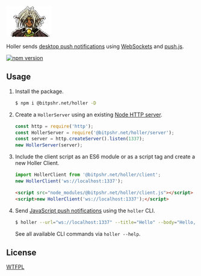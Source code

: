 ![Holler logo](logo.png?raw=true)

Holler sends [desktop push notifications](https://developer.mozilla.org/en-US/docs/Web/API/notification) using [WebSockets](https://developer.mozilla.org/en-US/docs/Web/API/WebSockets_API) and [push.js](https://github.com/Nickersoft/push.js/).

[![npm version](https://badge.fury.io/js/%40bitpshr.net%2Fholler.svg)](https://badge.fury.io/js/%40bitpshr.net%2Fholler)

## Usage

1. Install the package.
	```sh
	$ npm i @bitpshr.net/holler -D
	```
2. Create a `HollerServer` using an existing [Node HTTP server](https://nodejs.org/api/http.html).
	```js
	const http = require('http');
	const HollerServer = require('@bitpshr.net/holler/server');
	const server = http.createServer().listen(1337);
	new HollerServer(server);
	```
3. Include the client script as an ES6 module or as a script tag and create a new Holler Client.
	```js
	import HollerClient from '@bitpshr.net/holler/client';
	new HollerClient('ws://localhost:1337');
	```

	```html
	<script src="node_modules/@bitpshr.net/holler/client.js"></script>
	<script>new HollerClient('ws://localhost:1337');</script>
	```
4. Send [JavaScript push notifications](https://developer.mozilla.org/en-US/docs/Web/API/notification) using the `holler` CLI.
	```sh
	$ holler --url="ws://localhost:1337" --title="Hello" --body="Hello, world"
	```
	See all available CLI commands via `holler --help`.

## License

[WTFPL](http://www.wtfpl.net/)

